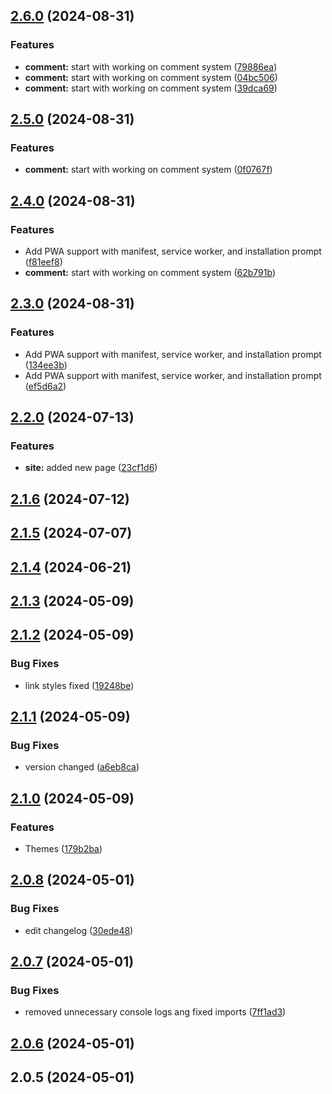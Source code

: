 

## [2.6.0](https://github.com/deprecated-guy/rdpctd/compare/2.5.0...2.6.0) (2024-08-31)


### Features

* **comment:** start with working on comment system ([79886ea](https://github.com/deprecated-guy/rdpctd/commit/79886ea8e3db3eddea27b3d0422e9c13ef32babd))
* **comment:** start with working on comment system ([04bc506](https://github.com/deprecated-guy/rdpctd/commit/04bc50600fec4a83929d8764d5ef6e29a7a909b2))
* **comment:** start with working on comment system ([39dca69](https://github.com/deprecated-guy/rdpctd/commit/39dca6931e3592ef07a4968e3edb4fe48ad1b9d6))

## [2.5.0](https://github.com/deprecated-guy/rdpctd/compare/2.4.0...2.5.0) (2024-08-31)


### Features

* **comment:** start with working on comment system ([0f0767f](https://github.com/deprecated-guy/rdpctd/commit/0f0767fdbb92d42aed4b13816558eac36fffba04))

## [2.4.0](https://github.com/deprecated-guy/rdpctd/compare/2.3.0...2.4.0) (2024-08-31)


### Features

* Add PWA support with manifest, service worker, and installation prompt ([f81eef8](https://github.com/deprecated-guy/rdpctd/commit/f81eef87fb9d3422145e6d56becf3e0df960907e))
* **comment:** start with working on comment system ([62b791b](https://github.com/deprecated-guy/rdpctd/commit/62b791b99d81eaf98f6e49f8679c1f906dc62528))

## [2.3.0](https://github.com/deprecated-guy/rdpctd/compare/2.2.0...2.3.0) (2024-08-31)


### Features

* Add PWA support with manifest, service worker, and installation prompt ([134ee3b](https://github.com/deprecated-guy/rdpctd/commit/134ee3bb5a36bb8b337460384c92bb2f507e3a73))
* Add PWA support with manifest, service worker, and installation prompt ([ef5d6a2](https://github.com/deprecated-guy/rdpctd/commit/ef5d6a20583147d5cde1093691c916500c239e79))

## [2.2.0](https://github.com/deprecated-guy/rdpctd/compare/2.1.6...2.2.0) (2024-07-13)


### Features

* **site:** added new page ([23cf1d6](https://github.com/deprecated-guy/rdpctd/commit/23cf1d60e336ab0b4da1e928abcb23380bbdae00))

## [2.1.6](https://github.com/deprecated-guy/rdpctd/compare/2.1.5...2.1.6) (2024-07-12)

## [2.1.5](https://github.com/deprecated-guy/rdpctd/compare/2.1.4...2.1.5) (2024-07-07)

## [2.1.4](https://github.com/deprecated-guy/rdpctd/compare/2.1.3...2.1.4) (2024-06-21)

## [2.1.3](https://github.com/deprecated-guy/rdpctd/compare/2.1.2...2.1.3) (2024-05-09)

## [2.1.2](https://github.com/deprecated-guy/rdpctd/compare/2.1.1...2.1.2) (2024-05-09)


### Bug Fixes

* link styles fixed ([19248be](https://github.com/deprecated-guy/rdpctd/commit/19248bed012948b21de09f88ef10898a0bda21f2))

## [2.1.1](https://github.com/deprecated-guy/rdpctd/compare/2.1.0...2.1.1) (2024-05-09)


### Bug Fixes

* version changed ([a6eb8ca](https://github.com/deprecated-guy/rdpctd/commit/a6eb8ca85825290d281148c76f72006e5c654cea))

## [2.1.0](https://github.com/deprecated-guy/rdpctd/compare/2.0.8...2.1.0) (2024-05-09)


### Features

* Themes ([179b2ba](https://github.com/deprecated-guy/rdpctd/commit/179b2bad78a6c248bc8daf5af909e00ee035d204))

## [2.0.8](https://github.com/deprecated-guy/rdpctd/compare/2.0.7...2.0.8) (2024-05-01)


### Bug Fixes

* edit changelog ([30ede48](https://github.com/deprecated-guy/rdpctd/commit/30ede4818d2c142af9ef7a7e437ea0b83d01f62e))

## [2.0.7](https://github.com/deprecated-guy/rdpctd/compare/2.0.6...2.0.7) (2024-05-01)


### Bug Fixes

* removed unnecessary console logs ang fixed imports ([7ff1ad3](https://github.com/deprecated-guy/rdpctd/commit/7ff1ad3f3390315e8a7a636e818fa81924c758e2))

## [2.0.6](https://github.com/deprecated-guy/rdpctd/compare/2.0.5...2.0.6) (2024-05-01)

## 2.0.5 (2024-05-01)
